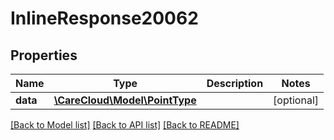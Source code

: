 # InlineResponse20062

## Properties
Name | Type | Description | Notes
------------ | ------------- | ------------- | -------------
**data** | [**\CareCloud\Model\PointType**](PointType.md) |  | [optional] 

[[Back to Model list]](../../README.md#documentation-for-models) [[Back to API list]](../../README.md#documentation-for-api-endpoints) [[Back to README]](../../README.md)

